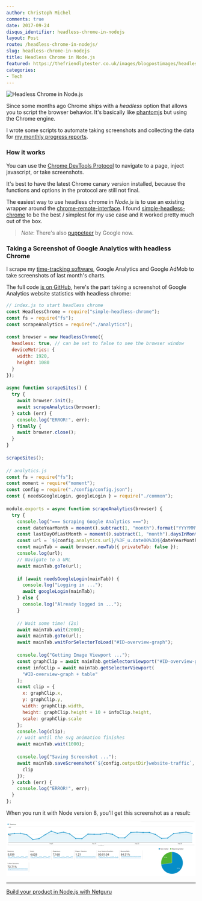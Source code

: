 ```yaml
---
author: Christoph Michel
comments: true
date: 2017-09-24
disqus_identifier: headless-chrome-in-nodejs
layout: Post
route: /headless-chrome-in-nodejs/
slug: headless-chrome-in-nodejs
title: Headless Chrome in Node.js
featured: https://thefriendlytester.co.uk/images/blogpostimages/headlesschrome.jpg
categories:
- Tech
---
```


![Headless Chrome in Node.js](https://thefriendlytester.co.uk/images/blogpostimages/headlesschrome.jpg)

Since some months ago Chrome ships with a _headless_ option that allows you to script the browser behavior.
It's basically like [phantomjs](http://phantomjs.org/) but using the Chrome engine.

I wrote some scripts to automate taking screenshots and collecting the data for [my monthly progress reports](http://cmichel.io/progress-report-august-2017/).

### How it works
You can use the [Chrome DevTools Protocol](https://chromedevtools.github.io/devtools-protocol/tot/Page/#method-captureScreenshot) to navigate to a page, inject javascript, or take screenshots.

It's best to have the latest Chrome canary version installed, because the functions and options in the protocol are still not final.

The easiest way to use headless chrome in _Node.js_ is to use an existing wrapper around the [chrome-remote-interface](https://github.com/cyrus-and/chrome-remote-interface).
I found [simple-headless-chrome](https://github.com/LucianoGanga/simple-headless-chrome) to be the best / simplest for my use case and it worked pretty much out of the box.

> _Note_: There's also [puppeteer](https://github.com/GoogleChrome/puppeteer) by Google now.

### Taking a Screenshot of Google Analytics with headless Chrome
I scrape my [time-tracking software](/redirects/rescuetime), Google Analytics and Google AdMob to take screenshots of last month's charts.

The full code [is on GitHub](), here's the part taking a screenshot of Google Analytics website statistics with headless chrome:

```javascript
// index.js to start headless chrome
const HeadlessChrome = require("simple-headless-chrome");
const fs = require("fs");
const scrapeAnalytics = require("./analytics");

const browser = new HeadlessChrome({
  headless: true, // can be set to false to see the browser window
  deviceMetrics: {
    width: 1920,
    height: 1080
  }
});

async function scrapeSites() {
  try {
    await browser.init();
    await scrapeAnalytics(browser);
  } catch (err) {
    console.log("ERROR!", err);
  } finally {
    await browser.close();
  }
}

scrapeSites();

// analytics.js
const fs = require("fs");
const moment = require("moment");
const config = require("./config/config.json");
const { needsGoogleLogin, googleLogin } = require("./common");

module.exports = async function scrapeAnalytics(browser) {
  try {
    console.log("=== Scraping Google Analytics ===");
    const dateYearMonth = moment().subtract(1, "month").format("YYYYMM");
    const lastDayOfLastMonth = moment().subtract(1, "month").daysInMonth();
    const url = `${config.analytics.url}/%3F_u.date00%3D${dateYearMonth}01%26_u.date01%3D${dateYearMonth}${lastDayOfLastMonth}/`;
    const mainTab = await browser.newTab({ privateTab: false });
    console.log(url);
    // Navigate to a URL
    await mainTab.goTo(url);

    if (await needsGoogleLogin(mainTab)) {
      console.log("Logging in ...");
      await googleLogin(mainTab);
    } else {
      console.log("Already logged in ...");
    }

    // Wait some time! (2s)
    await mainTab.wait(2000);
    await mainTab.goTo(url);
    await mainTab.waitForSelectorToLoad("#ID-overview-graph");

    console.log("Getting Image Viewport ...");
    const graphClip = await mainTab.getSelectorViewport("#ID-overview-graph");
    const infoClip = await mainTab.getSelectorViewport(
      "#ID-overview-graph + table"
    );
    const clip = {
      x: graphClip.x,
      y: graphClip.y,
      width: graphClip.width,
      height: graphClip.height + 10 + infoClip.height,
      scale: graphClip.scale
    };
    console.log(clip);
    // wait until the svg animation finishes
    await mainTab.wait(1000);

    console.log("Saving Screenshot ...");
    await mainTab.saveScreenshot(`${config.outputDir}website-traffic`, {
      clip
    });
  } catch (err) {
    console.log("ERROR!", err);
  }
};
```

When you run it with Node version 8, you'll get this screenshot as a result:

[![Website Traffic](../progress-report-august-2017/website-traffic.png)](/progress-report-august-2017/website-traffic.png)

---

[Build your product in Node.js with Netguru](https://www.netguru.co/services/nodejs)
